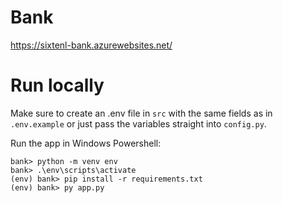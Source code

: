 # Bank

https://sixtenl-bank.azurewebsites.net/

# Run locally
Make sure to create an .env file in `src` with the same fields as in `.env.example` or just pass the variables straight into `config.py`.

Run the app in Windows Powershell:
```
bank> python -m venv env
bank> .\env\scripts\activate
(env) bank> pip install -r requirements.txt
(env) bank> py app.py
```

